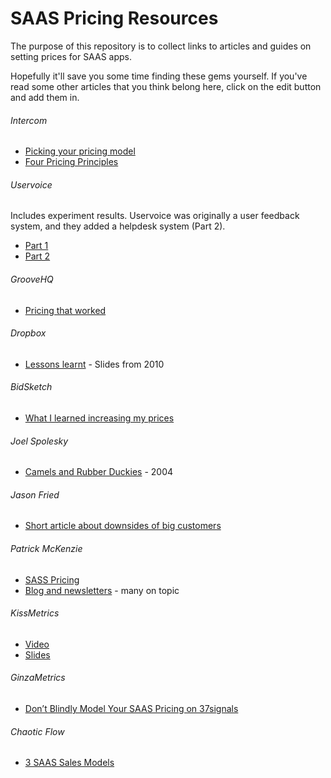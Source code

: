SAAS Pricing Resources
======================

The purpose of this repository is to collect links to articles and guides on setting prices for SAAS apps.  

Hopefully it'll save you some time finding these gems yourself.  If you've 
read some other articles that you think belong here, click on the edit button and add them in.

###### Intercom
* [Picking your pricing model](http://insideintercom.io/picking-your-pricing-model/)
* [Four Pricing Principles](http://insideintercom.io/four-pricing-principals-to-never-forget/)

###### Uservoice
Includes experiment results. Uservoice was originally a user feedback system, and they added a helpdesk system (Part 2).
* [Part 1](http://500.co/2013/07/18/the-data-behind-purchasing-behavior-at-uservoice-pricing-for-conversion-part-i/)
* [Part 2]( http://500.co/2013/07/19/the-data-behind-purchasing-behavior-at-uservoice-pricing-for-conversion-part-ii/)

###### GrooveHQ
* [Pricing that worked](http://groovehq.com/blog/pricing-that-worked)

###### Dropbox
* [Lessons learnt](http://www.slideshare.net/gueste94e4c/dropbox-startup-lessons-learned-3836587) - Slides from 2010

###### BidSketch 
* [What I learned increasing my prices](http://www.extendslogic.com/business/what-i-learned-from-increasing-my-prices/)

###### Joel Spolesky
* [Camels and Rubber Duckies](http://www.joelonsoftware.com/articles/CamelsandRubberDuckies.html) - 2004

###### Jason Fried
* [Short article about downsides of big customers](http://www.inc.com/magazine/201206/jason-fried/huge-accounts-make-me-nervous-it-takes-a-village.html)

###### Patrick McKenzie
* [SASS Pricing](https://training.kalzumeus.com/newsletters/archive/saas_pricing)
* [Blog and newsletters](http://www.kalzumeus.com/blog/) - many on topic

###### KissMetrics
* [Video](http://kiss.wistia.com/medias/pkpgivfoga) 
* [Slides](http://www.slideshare.net/kissmetrics/ultimate-guide-to-saas-pricing)

###### GinzaMetrics
* [Don’t Blindly Model Your SAAS Pricing on 37signals](http://www.ginzametrics.com/blog/dont-blindly-model-your-saas-pricing-on-37signals/)

###### Chaotic Flow
* [3 SAAS Sales Models](http://chaotic-flow.com/saas-startup-strategy-three-saas-sales-models/)
